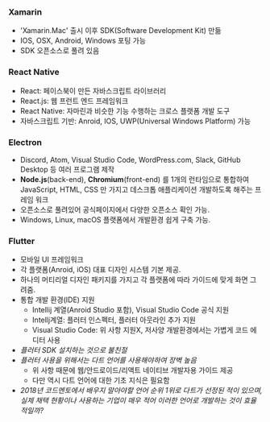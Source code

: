 ### Xamarin

* 'Xamarin.Mac' 출시 이후 SDK(Software Development Kit) 만듦
* IOS, OSX, Android, Windows 포팅 가능
* SDK 오픈소스로 풀려 있음



### React Native

* React: 페이스북이 만든 자바스크립트 라이브러리
* React.js: 웹 프런트 엔드 프레임워크 
* React Native: 자마린과 비슷한 기능 수행하는 크로스 플랫폼 개발 도구
* 자바스크립트 기반: Anroid, IOS, UWP(Universal Windows Platform)  가능



### Electron

* Discord, Atom, Visual Studio Code, WordPress.com, Slack, GitHub Desktop 등 여러  프로그램 제작
* **Node.js**(back-end), **Chromium**(front-end) 를 1개의 런타임으로 통합하여 JavaScript, HTML, CSS 만 가지고 데스크톱 애플리케이션 개발하도록 해주는 프레임 워크
* 오픈소스로 풀려있어 공식페이지에서 다양한 오픈소스 확인 가능.  
* Windows, Linux, macOS 플랫폼에서 개발환경 쉽게 구축 가능. 



### Flutter

* 모바일 UI 프레임워크
* 각 플랫폼(Anroid, iOS) 대표 디자인 시스템 기본 제공. 
* 하나의 머티리얼 디자인 패키지를 가지고 각 플랫폼에 따라 가이드에 맞게 화면 그려줌. 
* 통합 개발 환경(IDE) 지원
  * Intellij 계열(Anroid Studio 포함), Visual Studio Code 공식 지원
  * Intellj계열: 플러터 인스펙터, 플러터 아웃라인 추가 지원
  * Visual Studio Code: 위 사항 지원X, 저사양 개발환경에서는 가볍게 코드 에디터 사용
* *플러터 SDK 설치하는 것으로 불친절*
* *플러터 사용을 위해서는 다트 언어를 사용해야하여 장벽 높음*
  * 위 사항 때문에 웹/안드로이드/리액트 네이티브 개발자용 가이드 제공
  * 다만 역시 다트 언어에 대한 기초 지식은 필요함 
* *2018년 코드멘토에서 배우지 말아야할 언어 순위  1위로 다트가 선정된 적이 있으며, 실제 채택 현황이나 사용하는 기업이 매우 적어 이러한 언어로 개발하는 것이 효율적일까?*
